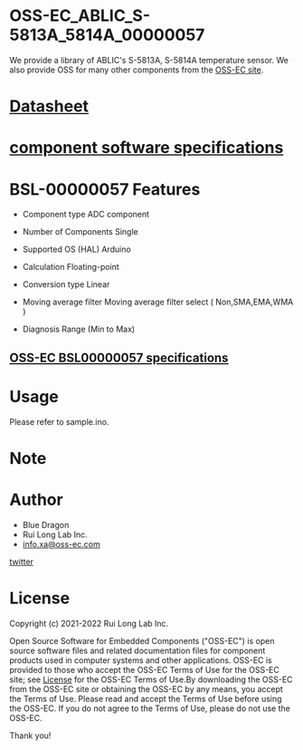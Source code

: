 # OSS-EC_ABLIC_S-5813A_5814A_00000057

We provide a library of ABLIC's S-5813A, S-5814A temperature sensor.
We also provide OSS for many other components from the [OSS-EC site](https://oss-ec.com/).

# [Datasheet](https://www.ablic.com/en/doc/datasheet/temperature_sensor/S5813A_5814A_E.pdf)

# [component software specifications](https://oss-ec.com/wp-content/uploads/2022/10/Spec-S-5813A_5814A.pdf)

# BSL-00000057 Features
- Component type         ADC component

- Number of Components   Single
- Supported OS (HAL)     Arduino
- Calculation            Floating-point
- Conversion type        Linear
- Moving average filter  Moving average filter select ( Non,SMA,EMA,WMA )
- Diagnosis              Range (Min to Max)
## [OSS-EC BSL00000057 specifications](https://oss-ec.com/wp-content/uploads/2022/09/Spec-00000057.pdf)

# Usage
Please refer to sample.ino.

# Note

# Author

* Blue Dragon
* Rui Long Lab Inc.
* info.xa@oss-ec.com

[twitter](https://twitter.com/oss_ec)

# License
Copyright (c) 2021-2022 Rui Long Lab Inc.
 
Open Source Software for Embedded Components ("OSS-EC") is 
open source software files and related documentation files 
for component products used in computer systems and other 
applications. OSS-EC is provided to those who accept the 
OSS-EC Terms of Use for the OSS-EC site; see 
[License](https://oss-ec.com/license_agreement/)
for the OSS-EC Terms of Use.By downloading the OSS-EC from 
the OSS-EC site or obtaining the OSS-EC by any means, you 
accept the Terms of Use. Please read and accept the Terms 
of Use before using the OSS-EC. If you do not agree to the 
Terms of Use, please do not use the OSS-EC.

Thank you!
